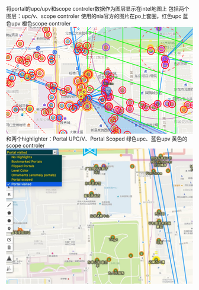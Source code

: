 将portal的upc/upv和scope controler数据作为图层显示在intel地图上
包括两个图层：upc/v、scope controler
使用的nia官方的图片在po上套圈，红色upc 蓝色upv 橙色scope controler
<img src="preview.png"/>
和两个highlighter：Portal UPC/V、Portal Scoped
绿色upc、蓝色upv 黄色的scope controler
<img src="highlighter.jpg"/>
